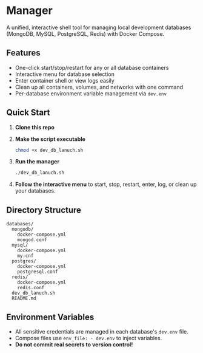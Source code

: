 # Manager

A unified, interactive shell tool for managing local development databases (MongoDB, MySQL, PostgreSQL, Redis) with Docker Compose.

## Features
- One-click start/stop/restart for any or all database containers
- Interactive menu for database selection
- Enter container shell or view logs easily
- Clean up all containers, volumes, and networks with one command
- Per-database environment variable management via `dev.env`

## Quick Start

1. **Clone this repo**

2. **Make the script executable**
   ```sh
   chmod +x dev_db_lanuch.sh
   ```

3. **Run the manager**
   ```sh
   ./dev_db_lanuch.sh
   ```

4. **Follow the interactive menu** to start, stop, restart, enter, log, or clean up your databases.

## Directory Structure
```
databases/
  mongodb/
    docker-compose.yml
    mongod.conf
  mysql/
    docker-compose.yml
    my.cnf
  postgres/
    docker-compose.yml
    postgresql.conf
  redis/
    docker-compose.yml
    redis.conf
  dev_db_lanuch.sh
  README.md
```

## Environment Variables
- All sensitive credentials are managed in each database's `dev.env` file.
- Compose files use `env_file: - dev.env` to inject variables.
- **Do not commit real secrets to version control!**